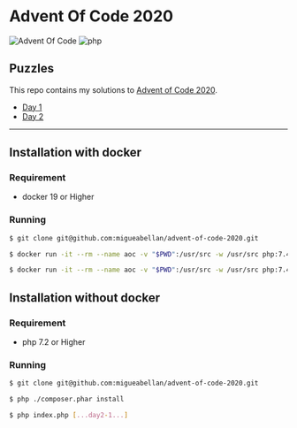# Advent Of Code 2020

![Advent Of Code](https://img.shields.io/badge/Advent%20Of%20Code-2020-blue?style=flat-square) ![php](https://img.shields.io/github/languages/top/migueabellan/advent-of-code-2020?style=flat-square)

## Puzzles

This repo contains my solutions to [Advent of Code 2020](https://adventofcode.com/2020).

- [Day 1](app/Day01/README.md)
- [Day 2](app/Day02/README.md)

---

## Installation with docker

### Requirement

- docker 19 or Higher

### Running

```sh
$ git clone git@github.com:migueabellan/advent-of-code-2020.git

$ docker run -it --rm --name aoc -v "$PWD":/usr/src -w /usr/src php:7.4-cli php ./composer.phar install
```

```sh
$ docker run -it --rm --name aoc -v "$PWD":/usr/src -w /usr/src php:7.4-cli php index.php [...day2-1...]
```

## Installation without docker

### Requirement

- php 7.2 or Higher

### Running

```sh
$ git clone git@github.com:migueabellan/advent-of-code-2020.git

$ php ./composer.phar install
```

```sh
$ php index.php [...day2-1...]
```
